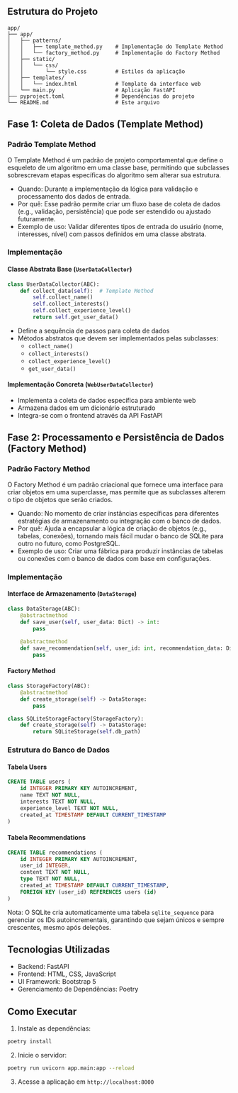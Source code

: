 ## Estrutura do Projeto

```
app/
├── app/
│   ├── patterns/
│   │   ├── template_method.py    # Implementação do Template Method
│   │   └── factory_method.py     # Implementação do Factory Method
│   ├── static/
│   │   └── css/
│   │       └── style.css         # Estilos da aplicação
│   ├── templates/
│   │   └── index.html            # Template da interface web
│   └── main.py                   # Aplicação FastAPI
├── pyproject.toml                # Dependências do projeto
└── README.md                     # Este arquivo
```

## Fase 1: Coleta de Dados (Template Method)

### Padrão Template Method

O Template Method é um padrão de projeto comportamental que define o esqueleto de um algoritmo em uma classe base, permitindo que subclasses sobrescrevam etapas específicas do algoritmo sem alterar sua estrutura.

- Quando: Durante a implementação da lógica para validação e processamento dos dados de entrada.
- Por quê: Esse padrão permite criar um fluxo base de coleta de dados (e.g., validação, persistência) que pode ser estendido ou ajustado futuramente.
- Exemplo de uso: Validar diferentes tipos de entrada do usuário (nome, interesses, nível) com passos definidos em uma classe abstrata.

### Implementação

#### Classe Abstrata Base (`UserDataCollector`)
```python
class UserDataCollector(ABC):
    def collect_data(self):  # Template Method
        self.collect_name()
        self.collect_interests()
        self.collect_experience_level()
        return self.get_user_data()
```

- Define a sequência de passos para coleta de dados
- Métodos abstratos que devem ser implementados pelas subclasses:
  - `collect_name()`
  - `collect_interests()`
  - `collect_experience_level()`
  - `get_user_data()`

#### Implementação Concreta (`WebUserDataCollector`)
- Implementa a coleta de dados específica para ambiente web
- Armazena dados em um dicionário estruturado
- Integra-se com o frontend através da API FastAPI

## Fase 2: Processamento e Persistência de Dados (Factory Method)

### Padrão Factory Method

O Factory Method é um padrão criacional que fornece uma interface para criar objetos em uma superclasse, mas permite que as subclasses alterem o tipo de objetos que serão criados.

- Quando: No momento de criar instâncias específicas para diferentes estratégias de armazenamento ou integração com o banco de dados.
- Por quê: Ajuda a encapsular a lógica de criação de objetos (e.g., tabelas, conexões), tornando mais fácil mudar o banco de SQLite para outro no futuro, como PostgreSQL.
- Exemplo de uso: Criar uma fábrica para produzir instâncias de tabelas ou conexões com o banco de dados com base em configurações.

### Implementação

#### Interface de Armazenamento (`DataStorage`)
```python
class DataStorage(ABC):
    @abstractmethod
    def save_user(self, user_data: Dict) -> int:
        pass
    
    @abstractmethod
    def save_recommendation(self, user_id: int, recommendation_data: Dict) -> int:
        pass
```

#### Factory Method
```python
class StorageFactory(ABC):
    @abstractmethod
    def create_storage(self) -> DataStorage:
        pass

class SQLiteStorageFactory(StorageFactory):
    def create_storage(self) -> DataStorage:
        return SQLiteStorage(self.db_path)
```

### Estrutura do Banco de Dados

#### Tabela Users
```sql
CREATE TABLE users (
    id INTEGER PRIMARY KEY AUTOINCREMENT,
    name TEXT NOT NULL,
    interests TEXT NOT NULL,
    experience_level TEXT NOT NULL,
    created_at TIMESTAMP DEFAULT CURRENT_TIMESTAMP
)
```

#### Tabela Recommendations
```sql
CREATE TABLE recommendations (
    id INTEGER PRIMARY KEY AUTOINCREMENT,
    user_id INTEGER,
    content TEXT NOT NULL,
    type TEXT NOT NULL,
    created_at TIMESTAMP DEFAULT CURRENT_TIMESTAMP,
    FOREIGN KEY (user_id) REFERENCES users (id)
)
```

Nota: O SQLite cria automaticamente uma tabela `sqlite_sequence` para gerenciar os IDs autoincrementais, garantindo que sejam únicos e sempre crescentes, mesmo após deleções.

## Tecnologias Utilizadas

- Backend: FastAPI
- Frontend: HTML, CSS, JavaScript
- UI Framework: Bootstrap 5
- Gerenciamento de Dependências: Poetry

## Como Executar

1. Instale as dependências:
```bash
poetry install
```

2. Inicie o servidor:
```bash
poetry run uvicorn app.main:app --reload
```

3. Acesse a aplicação em `http://localhost:8000`